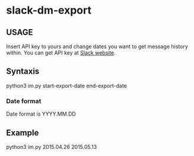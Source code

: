 # slack-dm-export
## USAGE
Insert API key to yours and change dates you want to get message history within.
You can get API key at [Slack website](https://api.slack.com/web).
## Syntaxis
python3 im.py start-export-date end-export-date
### Date format
Date format is YYYY.MM.DD
## Example
python3 im.py 2015.04.26 2015.05.13


